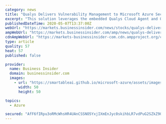 ```yaml
---
category: news
title: "Qualys Delivers Vulnerability Management to Microsoft Azure Security Center for Virtual Machines and Containers"
excerpt: "This solution leverages the embedded Qualys Cloud Agent and Qualys Container Sensors to build Vulnerability Management automation into the CI/CD pipeline as well as real-time visibility into running virtual instances."
publishedDateTime: 2020-05-07T13:37:00Z
webUrl: "https://markets.businessinsider.com/news/stocks/qualys-delivers-vulnerability-management-to-microsoft-azure-security-center-for-virtual-machines-and-containers-1029177943"
ampWebUrl: "https://markets.businessinsider.com/amp/news/qualys-delivers-vulnerability-management-to-microsoft-azure-security-center-for-virtual-machines-and-containers-1029177943"
cdnAmpWebUrl: "https://markets-businessinsider-com.cdn.ampproject.org/c/s/markets.businessinsider.com/amp/news/qualys-delivers-vulnerability-management-to-microsoft-azure-security-center-for-virtual-machines-and-containers-1029177943"
type: article
quality: 57
heat: 57
published: false

provider:
  name: Business Insider
  domain: businessinsider.com
  images:
    - url: "https://smartableai.github.io/microsoft-azure/assets/images/organizations/businessinsider.com-50x50.jpg"
      width: 50
      height: 50

topics:
  - Azure

secured: "AfF6fIRpu3oRMcWhsHR4UAnCSSNO5YxjIXmEnJyc0skihbLR7vdPuG2SZkZ90lMmJXuvmutAeNEQxDrNEsKGUgRIqx5iJ7fk5Pr3r3Qojg9wiqYTXK6XjKuhUDaBjB7NSo9j/lWlvwWOGntejBvf9OcDWnmCBiamzkmzGQXRqH+3PQPrIiFVJ474OulMY8y8OncMTTVWLUI4VmyYSfiFmZdmAZCNemb31KyGoPtprdocwzqpnEvSEZi7h97R8nRnvnjrJe0HjJzll+YpiCrWuOVXuD5mtPnztvDvCFsOgukyQAR+Vwfh3/MeYon/q8Z2;SfeHi0smtAQXc9pF359V0Q=="
---
```


